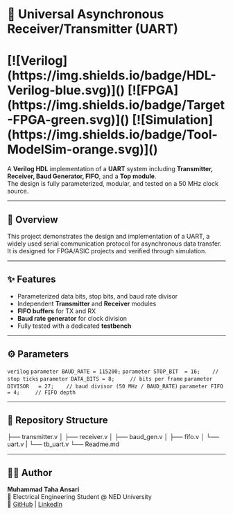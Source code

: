 # 🚀 Universal Asynchronous Receiver/Transmitter (UART)

<h1 class="center-text">
 [![Verilog](https://img.shields.io/badge/HDL-Verilog-blue.svg)]()
 [![FPGA](https://img.shields.io/badge/Target-FPGA-green.svg)]()
 [![Simulation](https://img.shields.io/badge/Tool-ModelSim-orange.svg)]()
</h1>

A **Verilog HDL** implementation of a **UART** system including **Transmitter, Receiver, Baud Generator, FIFO**, and a **Top module**.  
The design is fully parameterized, modular, and tested on a 50 MHz clock source.

---

## 📖 Overview
This project demonstrates the design and implementation of a UART, a widely used serial communication protocol for asynchronous data transfer.  
It is designed for FPGA/ASIC projects and verified through simulation.

---

## ✨ Features
- Parameterized data bits, stop bits, and baud rate divisor  
- Independent **Transmitter** and **Receiver** modules  
- **FIFO buffers** for TX and RX  
- **Baud rate generator** for clock division  
- Fully tested with a dedicated **testbench**

---

## ⚙️ Parameters
```verilog```
```parameter BAUD_RATE = 115200;```
```parameter STOP_BIT  = 16;    // stop ticks```
```parameter DATA_BITS = 8;     // bits per frame```
```parameter DIVISOR   = 27;    // baud divisor (50 MHz / BAUD_RATE)```
```parameter FIFO      = 4;     // FIFO depth```

---

## 📂 Repository Structure
├── transmitter.v
│   ├── receiver.v
│   ├── baud_gen.v
│   ├── fifo.v
│   └── uart.v 
|   └── tb_uart.v
 └── Readme.md

 ---

 ## 👨‍💻 Author
**Muhammad Taha Ansari**  
📌 Electrical Engineering Student @ NED University  
🔗 [GitHub](https://github.com/Muhammad-Taha-Ansari) | [LinkedIn](https://linkedin.com/in/muhammad-taha-b93716299/)
